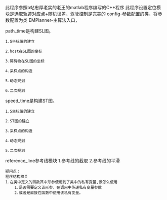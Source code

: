 此程序参照b站忠厚老实的老王的matlab程序编写的C++程序
此程序设置定位模块是选取轨迹对应点+随机误差，驾驶控制是完美的
config-参数配置的类，将参数配置为类
EMPlanner-主算法入口，


path_time是构建SL图。

    1.S坐标值的建立
    
    2.host在SL图的坐标
    
    3.障碍物在SL图的坐标
    
    4.采样点的构造
    
    5.动态规划
    
    6.二次规划
    
speed_time是构建ST图。

    1.S坐标值的建立
    
    2.ST图的建立
    
    3.采样点的构造
    
    4.动态规划
    
    5.二次规划

reference_line参考线模块
    1.参考线的截取
    2.参考线的平滑



    疑问点：
    程序结构相关
    1.在类中定义的函数其中形参使用到了类中的私有变量,该怎么使用
        1.是否需要定义该形参，在调用中传递私有变量参数
        2.或者是直接在函数中使用该私有变量。
    
